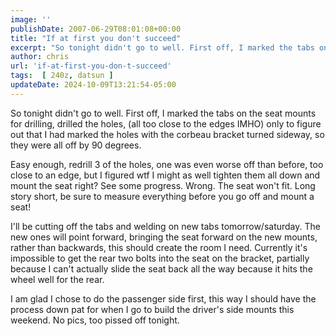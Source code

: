 ```yaml
---
image: ''
publishDate: 2007-06-29T08:01:08+00:00
title: "If at first you don't succeed"
excerpt: "So tonight didn't go to well. First off, I marked the tabs on the seat mounts for drilling"
author: chris
url: 'if-at-first-you-don-t-succeed'
tags:  [ 240z, datsun ] 
updateDate: 2024-10-09T13:21:54-05:00
---
```


So tonight didn't go to well. First off, I marked the tabs on the seat mounts for drilling, drilled the holes, (all too close to the edges IMHO) only to figure out that I had marked the holes with the corbeau bracket turned sideway, so they were all off by 90 degrees.

Easy enough, redrill 3 of the holes, one was even worse off than before, too close to an edge, but I figured wtf I might as well tighten them all down and mount the seat right? See some progress. Wrong. The seat won't fit. Long story short, be sure to measure everything before you go off and mount a seat!

I'll be cutting off the tabs and welding on new tabs tomorrow/saturday. The new ones will point forward, bringing the seat forward on the new mounts, rather than backwards, this should create the room I need. Currently it's impossible to get the rear two bolts into the seat on the bracket, partially because I can't actually slide the seat back all the way because it hits the wheel well for the rear.

I am glad I chose to do the passenger side first, this way I should have the process down pat for when I go to build the driver's side mounts this weekend. No pics, too pissed off tonight.
